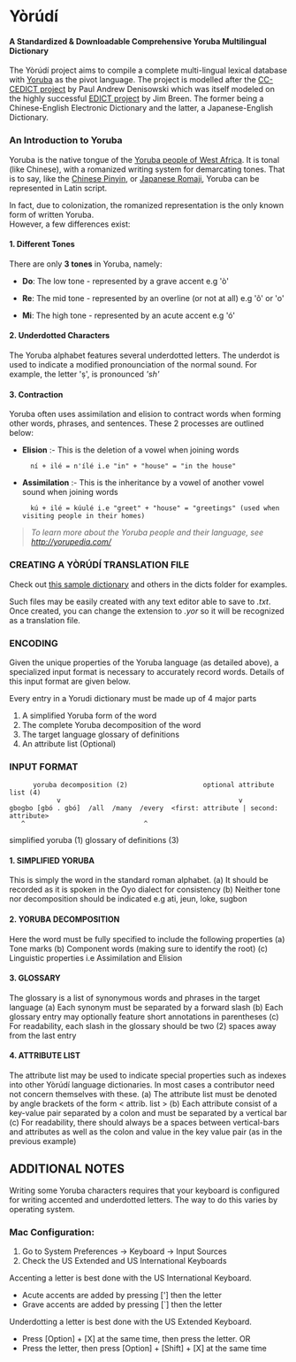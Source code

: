 # Yòrúdí 
#### A Standardized & Downloadable Comprehensive Yoruba Multilingual Dictionary

The Yòrúdí project aims to compile a complete multi-lingual lexical database with [Yoruba](http://en.wikipedia.org/wiki/Yoruba_language) 
as the pivot language. The project is modelled after the [CC-CEDICT project](http://cc-cedict.org/wiki/) by Paul Andrew Denisowski which 
was itself modeled on the highly successful [EDICT project](http://www.csse.monash.edu.au/~jwb/edict.html) by Jim Breen. 
The former being a Chinese-English Electronic Dictionary and the latter, a Japanese-English Dictionary.

### An Introduction to Yoruba
Yoruba is the native tongue of the [Yoruba people of West Africa](http://en.wikipedia.org/wiki/Yoruba_people). It is tonal (like Chinese), 
with a romanized writing system for demarcating tones. That is to say, like the [Chinese Pinyin](http://en.wikipedia.org/wiki/Pinyin), 
or [Japanese Romaji](https://en.wikipedia.org/wiki/Romanization_of_Japanese), Yoruba can be represented in Latin script. 

In fact, due to colonization, the romanized representation is the only known form of written Yoruba.  
However, a few differences exist:

#### 1. Different Tones
There are only **3 tones** in Yoruba, namely:
    
   * **Do**: The low tone - represented by a grave accent e.g 'ò'

   * **Re**: The mid tone - represented by an overline (or not at all) e.g 'õ' or 'o' 

   * **Mi**: The high tone - represented by an acute accent e.g 'ó'

#### 2. Underdotted Characters 
The Yoruba alphabet features several underdotted letters. The underdot is used to indicate a modified pronounciation of the normal sound. 
For example, the letter 'ṣ', is pronounced _'sh'_

#### 3. Contraction
Yoruba often uses assimilation and elision to contract words when forming other words, phrases, and sentences. 
These 2 processes are outlined below:

* **Elision** :- This is the deletion of a vowel when joining words

        ní + ilé = n'ílé i.e "in" + "house" = "in the house"

* **Assimilation** :- This is the inheritance by a vowel of another vowel sound when joining words 

        kú + ilé = kúulé i.e "greet" + "house" = "greetings" (used when visiting people in their homes)

> _To learn more about the Yoruba people and their language, see http://yorupedia.com/_


### CREATING A YÒRÚDÍ TRANSLATION FILE
Check out [this sample dictionary](https://github.com/mabogunje/yorudi/blob/master/dicts/sample.yor) and others in the dicts folder for 
examples. 

Such files may be easily created with any text editor able to save to _.txt_. 
Once created, you can change the extension to _.yor_ so it will be recognized as a translation file.

### ENCODING
Given the unique properties of the Yoruba language (as detailed above), a specialized input format is necessary to accurately record words. Details of this input format are given below.

Every entry in a Yorudi dictionary must be made up of 4 major parts
1. A simplified Yoruba form of the word
2. The complete Yoruba decomposition of the word
3. The target language glossary of definitions
4. An attribute list (Optional)


### INPUT FORMAT

          yoruba decomposition (2)                   optional attribute list (4)
                v                                             v
    gbogbo [gbó . gbó]  /all  /many  /every  <first: attribute | second: attribute>
       ^                              ^                       
simplified yoruba (1)       glossary of definitions (3)


#### 1. SIMPLIFIED YORUBA
This is simply the word in the standard roman alphabet.
(a) It should be recorded as it is spoken in the Oyo dialect for consistency
(b) Neither tone nor decomposition should be indicated e.g ati, jeun, loke, sugbon

#### 2. YORUBA DECOMPOSITION
Here the word must be fully specified to include the following properties
(a) Tone marks
(b) Component words (making sure to identify the root)
(c) Linguistic properties i.e  Assimilation and Elision

#### 3. GLOSSARY
The glossary is a list of synonymous words and phrases in the target language
(a) Each synonym must be separated by a forward slash 
(b) Each glossary entry may optionally feature short annotations in parentheses
(c) For readability, each slash in the glossary should be two (2) spaces away from the last entry

#### 4. ATTRIBUTE LIST
The attribute list may be used to indicate special properties such as indexes into other Yòrúdí language dictionaries. In most cases a contributor need not concern themselves with these.
(a) The attribute list must be denoted by angle brackets of the form < attrib. list >
(b) Each attribute consist of a key-value pair separated by a colon and must be separated by a vertical bar 
(c) For readability, there should always be a spaces between vertical-bars and attributes as well as the colon and value in the key value pair (as in the previous example)


## ADDITIONAL NOTES
Writing some Yoruba characters requires that your keyboard is configured for writing accented and underdotted letters. The way to do this varies by operating system.

### Mac Configuration:
1. Go to System Preferences -> Keyboard -> Input Sources
2. Check the US Extended and US International Keyboards

Accenting a letter is best done with the US International Keyboard. 
* Acute accents are added by pressing ['] then the letter
* Grave accents are added by pressing [`] then the letter

Underdotting a letter is best done with the US Extended Keyboard.
* Press [Option] + [X] at the same time, then press the letter. 
                      OR
* Press the letter, then press [Option] + [Shift] + [X] at the same time
